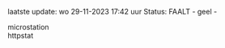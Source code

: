 laatste update: 
wo 29-11-2023 17:42   uur 
Status: FAALT - geel - 
<div class="service Y">microstation</div><div class="service Y">httpstat</div>